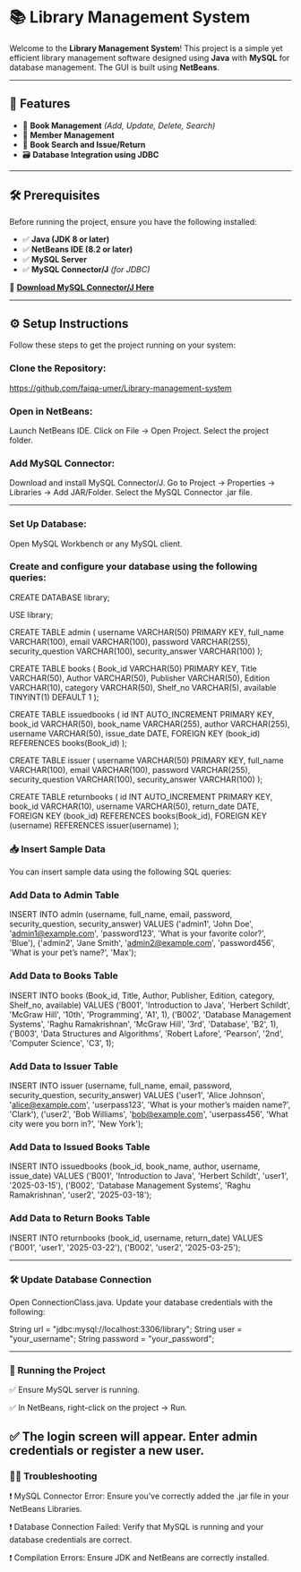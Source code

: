 # 📚 Library Management System

Welcome to the **Library Management System**! This project is a simple yet efficient library management software designed using **Java** with **MySQL** for database management. The GUI is built using **NetBeans**.

---

## 🚀 Features
- 📖 **Book Management** *(Add, Update, Delete, Search)*
- 🧑 **Member Management**
- 🔎 **Book Search and Issue/Return**
- 🗃️ **Database Integration using JDBC**

---

## 🛠️ Prerequisites
Before running the project, ensure you have the following installed:

- ✅ **Java (JDK 8 or later)**
- ✅ **NetBeans IDE (8.2 or later)**
- ✅ **MySQL Server**
- ✅ **MySQL Connector/J** *(for JDBC)*

🔎 **[Download MySQL Connector/J Here](https://dev.mysql.com/downloads/connector/j/)**

---

## ⚙️ Setup Instructions

Follow these steps to get the project running on your system:

### Clone the Repository:
https://github.com/faiqa-umer/Library-management-system

### Open in NetBeans:
Launch NetBeans IDE.
Click on File → Open Project.
Select the project folder.

### Add MySQL Connector:
Download and install MySQL Connector/J.
Go to Project → Properties → Libraries → Add JAR/Folder.
Select the MySQL Connector .jar file.

---

### Set Up Database:
Open MySQL Workbench or any MySQL client.

### Create and configure your database using the following queries:

CREATE DATABASE library;

USE library;

 CREATE TABLE admin (
  username VARCHAR(50) PRIMARY KEY,
  full_name VARCHAR(100),
  email VARCHAR(100),
  password VARCHAR(255),
  security_question VARCHAR(100),
  security_answer VARCHAR(100)
);

 CREATE TABLE books (
  Book_id VARCHAR(50) PRIMARY KEY,
  Title VARCHAR(50),
  Author VARCHAR(50),
  Publisher VARCHAR(50),
  Edition VARCHAR(10),
  category VARCHAR(50),
  Shelf_no VARCHAR(5),
  available TINYINT(1) DEFAULT 1
);

 CREATE TABLE issuedbooks (
  id INT AUTO_INCREMENT PRIMARY KEY,
  book_id VARCHAR(50),
  book_name VARCHAR(255),
  author VARCHAR(255),
  username VARCHAR(50),
  issue_date DATE,
  FOREIGN KEY (book_id) REFERENCES books(Book_id)
);

 CREATE TABLE issuer (
  username VARCHAR(50) PRIMARY KEY,
  full_name VARCHAR(100),
  email VARCHAR(100),
  password VARCHAR(255),
  security_question VARCHAR(100),
  security_answer VARCHAR(100)
);

CREATE TABLE returnbooks (
  id INT AUTO_INCREMENT PRIMARY KEY,
  book_id VARCHAR(10),
  username VARCHAR(50),
  return_date DATE,
  FOREIGN KEY (book_id) REFERENCES books(Book_id),
  FOREIGN KEY (username) REFERENCES issuer(username)
);

### 📥 Insert Sample Data
You can insert sample data using the following SQL queries:

### Add Data to Admin Table
INSERT INTO admin (username, full_name, email, password, security_question, security_answer)
VALUES 
('admin1', 'John Doe', 'admin1@example.com', 'password123', 'What is your favorite color?', 'Blue'),
('admin2', 'Jane Smith', 'admin2@example.com', 'password456', 'What is your pet’s name?', 'Max');

### Add Data to Books Table
INSERT INTO books (Book_id, Title, Author, Publisher, Edition, category, Shelf_no, available)
VALUES 
('B001', 'Introduction to Java', 'Herbert Schildt', 'McGraw Hill', '10th', 'Programming', 'A1', 1),
('B002', 'Database Management Systems', 'Raghu Ramakrishnan', 'McGraw Hill', '3rd', 'Database', 'B2', 1),
('B003', 'Data Structures and Algorithms', 'Robert Lafore', 'Pearson', '2nd', 'Computer Science', 'C3', 1);

### Add Data to Issuer Table
INSERT INTO issuer (username, full_name, email, password, security_question, security_answer)
VALUES 
('user1', 'Alice Johnson', 'alice@example.com', 'userpass123', 'What is your mother’s maiden name?', 'Clark'),
('user2', 'Bob Williams', 'bob@example.com', 'userpass456', 'What city were you born in?', 'New York');

### Add Data to Issued Books Table

INSERT INTO issuedbooks (book_id, book_name, author, username, issue_date)
VALUES 
('B001', 'Introduction to Java', 'Herbert Schildt', 'user1', '2025-03-15'),
('B002', 'Database Management Systems', 'Raghu Ramakrishnan', 'user2', '2025-03-18');

### Add Data to Return Books Table
INSERT INTO returnbooks (book_id, username, return_date)
VALUES 
('B001', 'user1', '2025-03-22'),
('B002', 'user2', '2025-03-25');

---

### 🛠️ Update Database Connection
Open ConnectionClass.java.
Update your database credentials with the following:

String url = "jdbc:mysql://localhost:3306/library";
String user = "your_username";
String password = "your_password";

---

### 🚦 Running the Project
✅ Ensure MySQL server is running.

✅ In NetBeans, right-click on the project → Run.

✅ The login screen will appear. Enter admin credentials or register a new user.
---

### 🧑‍💻 Troubleshooting
❗ MySQL Connector Error: Ensure you’ve correctly added the .jar file in your NetBeans Libraries.

❗ Database Connection Failed: Verify that MySQL is running and your database credentials are correct.

❗ Compilation Errors: Ensure JDK and NetBeans are correctly installed.


